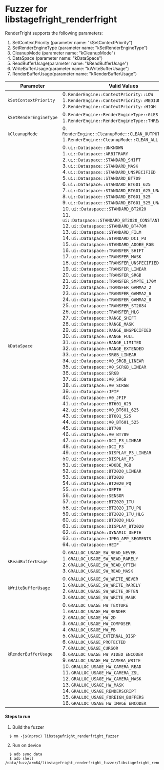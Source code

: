 # Fuzzer for libstagefright_renderfright

RenderFright supports the following parameters:
1. SetContextPriority (parameter name: "kSetContextPriority")
2. SetRenderEngineType (parameter name: "kSetRenderEngineType")
3. CleanupMode (parameter name: "kCleanupMode")
4. DataSpace (parameter name: "kDataSpace")
5. ReadBufferUsage(parameter name: "kReadBufferUsage")
6. WriteBufferUsage(parameter name: "kWriteBufferUsage")
7. RenderBufferUsage(parameter name: "kRenderBufferUsage")

| Parameter| Valid Values| Configured Value|
|------------- |-------------| ----- |
|`kSetContextPriority`| 0. `RenderEngine::ContextPriority::LOW`<br/>1. `RenderEngine::ContextPriority::MEDIUM`<br/>2. `RenderEngine::ContextPriority::HIGH` |Value obtained from FuzzedDataProvider|
|`kSetRenderEngineType`| 0. `RenderEngine::RenderEngineType::GLES`<br/>1. `RenderEngine::RenderEngineType::THREADED`|Value obtained from FuzzedDataProvider|
|`kCleanupMode`| 0. `RenderEngine::CleanupMode::CLEAN_OUTPUT_RESOURCES`<br/>1. `RenderEngine::CleanupMode::CLEAN_ALL`|Value obtained from FuzzedDataProvider|
|`kDataSpace`| 0. `ui::Dataspace::UNKNOWN`<br/>1. `ui::Dataspace::ARBITRARY`<br/>2. `ui::Dataspace::STANDARD_SHIFT`<br/>3. `ui::Dataspace::STANDARD_MASK`<br/>4. `ui::Dataspace::STANDARD_UNSPECIFIED`<br/>5. `ui::Dataspace::STANDARD_BT709`<br/>6. `ui::Dataspace::STANDARD_BT601_625`<br/>7. `ui::Dataspace::STANDARD_BT601_625_UNADJUSTED`<br/>8. `ui::Dataspace::STANDARD_BT601_525`<br/>9. `ui::Dataspace::STANDARD_BT601_525_UNADJUSTED`<br/>10. `ui::Dataspace::STANDARD_BT2020`<br/>11. `ui::Dataspace::STANDARD_BT2020_CONSTANT_LUMINANCE`<br/>12. `ui::Dataspace::STANDARD_BT470M`<br/>13. `ui::Dataspace::STANDARD_FILM`<br/>14. `ui::Dataspace::STANDARD_DCI_P3`<br/>15. `ui::Dataspace::STANDARD_ADOBE_RGB`<br/>16. `ui::Dataspace::TRANSFER_SHIFT`<br/>17. `ui::Dataspace::TRANSFER_MASK`<br/>18. `ui::Dataspace::TRANSFER_UNSPECIFIED`<br/>19. `ui::Dataspace::TRANSFER_LINEAR`<br/>20. `ui::Dataspace::TRANSFER_SRGB`<br/>21. `ui::Dataspace::TRANSFER_SMPTE_170M`<br/>22. `ui::Dataspace::TRANSFER_GAMMA2_2`<br/>23. `ui::Dataspace::TRANSFER_GAMMA2_6`<br/>24. `ui::Dataspace::TRANSFER_GAMMA2_8`<br/>25. `ui::Dataspace::TRANSFER_ST2084`<br/>26. `ui::Dataspace::TRANSFER_HLG`<br/>27. `ui::Dataspace::RANGE_SHIFT`<br/>28. `ui::Dataspace::RANGE_MASK`<br/>29. `ui::Dataspace::RANGE_UNSPECIFIED`<br/>30. `ui::Dataspace::RANGE_FULL`<br/>31. `ui::Dataspace::RANGE_LIMITED`<br/>32. `ui::Dataspace::RANGE_EXTENDED`<br/>33. `ui::Dataspace::SRGB_LINEAR`<br/>34. `ui::Dataspace::V0_SRGB_LINEAR`<br/>35. `ui::Dataspace::V0_SCRGB_LINEAR`<br/>36. `ui::Dataspace::SRGB`<br/>37. `ui::Dataspace::V0_SRGB`<br/>38. `ui::Dataspace::V0_SCRGB`<br/>39. `ui::Dataspace::JFIF`<br/>40. `ui::Dataspace::V0_JFIF`<br/>41. `ui::Dataspace::BT601_625`<br/>42. `ui::Dataspace::V0_BT601_625`<br/>43. `ui::Dataspace::BT601_525`<br/>44. `ui::Dataspace::V0_BT601_525`<br/>45. `ui::Dataspace::BT709`<br/>46. `ui::Dataspace::V0_BT709`<br/>47. `ui::Dataspace::DCI_P3_LINEAR`<br/>48. `ui::Dataspace::DCI_P3`<br/>49. `ui::Dataspace::DISPLAY_P3_LINEAR`<br/>50. `ui::Dataspace::DISPLAY_P3`<br/>51. `ui::Dataspace::ADOBE_RGB`<br/>52. `ui::Dataspace::BT2020_LINEAR`<br/>53. `ui::Dataspace::BT2020`<br/>54. `ui::Dataspace::BT2020_PQ`<br/>55. `ui::Dataspace::DEPTH`<br/>56. `ui::Dataspace::SENSOR`<br/>57. `ui::Dataspace::BT2020_ITU`<br/>58. `ui::Dataspace::BT2020_ITU_PQ`<br/>59. `ui::Dataspace::BT2020_ITU_HLG`<br/>60. `ui::Dataspace::BT2020_HLG`<br/>61. `ui::Dataspace::DISPLAY_BT2020`<br/>62. `ui::Dataspace::DYNAMIC_DEPTH`<br/>63. `ui::Dataspace::JPEG_APP_SEGMENTS`<br/>64. `ui::Dataspace::HEIF`|Value obtained from FuzzedDataProvider|
|`kReadBufferUsage`| 0. `GRALLOC_USAGE_SW_READ_NEVER`<br/>1. `GRALLOC_USAGE_SW_READ_RARELY`<br/>2. `GRALLOC_USAGE_SW_READ_OFTEN`<br/>3. `GRALLOC_USAGE_SW_READ_MASK`|Value obtained from FuzzedDataProvider|
|`kWriteBufferUsage`| 0. `GRALLOC_USAGE_SW_WRITE_NEVER`<br/>1. `GRALLOC_USAGE_SW_WRITE_RARELY`<br/>2. `GRALLOC_USAGE_SW_WRITE_OFTEN`<br/>3. `GRALLOC_USAGE_SW_WRITE_MASK`|Value obtained from FuzzedDataProvider|
|`kRenderBufferUsage`| 0. `GRALLOC_USAGE_HW_TEXTURE`<br/>1. `GRALLOC_USAGE_HW_RENDER`<br/>2. `GRALLOC_USAGE_HW_2D`<br/>3. `GRALLOC_USAGE_HW_COMPOSER`<br/>4. `GRALLOC_USAGE_HW_FB`<br/>5. `GRALLOC_USAGE_EXTERNAL_DISP`<br/>6. `GRALLOC_USAGE_PROTECTED`<br/>7. `GRALLOC_USAGE_CURSOR`<br/>8. `GRALLOC_USAGE_HW_VIDEO_ENCODER`<br/>9. `GRALLOC_USAGE_HW_CAMERA_WRITE`<br/>10. `GRALLOC_USAGE_HW_CAMERA_READ`<br/>11. `GRALLOC_USAGE_HW_CAMERA_ZSL`<br/>12. `GRALLOC_USAGE_HW_CAMERA_MASK`<br/>13. `GRALLOC_USAGE_HW_MASK`<br/>14. `GRALLOC_USAGE_RENDERSCRIPT`<br/>15. `GRALLOC_USAGE_FOREIGN_BUFFERS`<br/>16. `GRALLOC_USAGE_HW_IMAGE_ENCODER`|Value obtained from FuzzedDataProvider|



#### Steps to run
1. Build the fuzzer
```
  $ mm -j$(nproc) libstagefright_renderfright_fuzzer
```
2. Run on device
```
  $ adb sync data
  $ adb shell /data/fuzz/arm64/libstagefright_renderfright_fuzzer/libstagefright_renderfright_fuzzer
```
